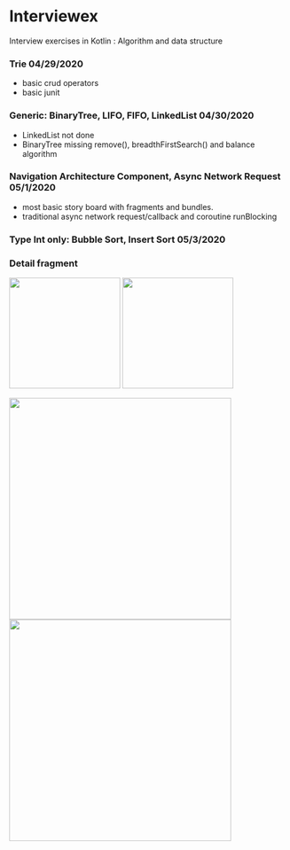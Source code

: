# Interviewex
Interview exercises in Kotlin : Algorithm and data structure

### Trie 04/29/2020
- basic crud operators 
- basic junit

### Generic: BinaryTree, LIFO, FIFO, LinkedList 04/30/2020
- LinkedList not done
- BinaryTree missing remove(), breadthFirstSearch() and balance algorithm

### Navigation Architecture Component, Async Network Request 05/1/2020
- most basic story board with fragments and bundles.
- traditional async network request/callback and coroutine runBlocking 

### Type Int only: Bubble Sort, Insert Sort 05/3/2020
### Detail fragment
<img width="200" src="https://user-images.githubusercontent.com/1282659/80932454-0dce1d80-8d85-11ea-8e1a-d254430a1616.png">  <img width="200" src="https://user-images.githubusercontent.com/1282659/80932452-0c045a00-8d85-11ea-9af4-cc10ce301525.png">

<img width="400" src="https://user-images.githubusercontent.com/1282659/80932459-1292d180-8d85-11ea-928f-09aaf396dde6.png">  <img width="400" src="https://user-images.githubusercontent.com/1282659/80932457-11fa3b00-8d85-11ea-88a6-2bc91c3f6cde.png">

